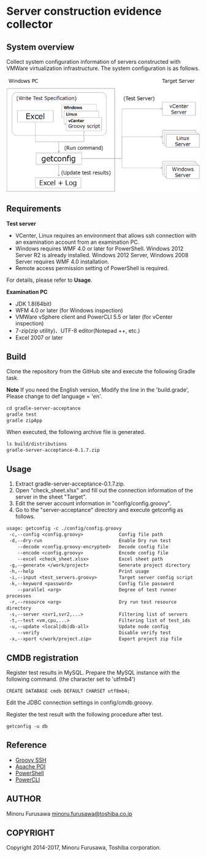 Server construction evidence collector
======================================

System overview
---------------


Collect system configuration information of servers constructed with VMWare virtualization infrastructure.
The system configuration is as follows.

![System configuration](image/system.png)

Requirements
------------

**Test server**

* VCenter, Linux requires an environment that allows ssh connection with an examination account from an examination PC.
* Windows requires WMF 4.0 or later for PowerShell.
  Windows 2012 Server R2 is already installed.
  Windows 2012 Server, Windows 2008 Server requires WMF 4.0 installation.
* Remote access permission setting of PowerShell is required.

For details, please refer to **Usage**.

**Examination PC**

* JDK 1.8(64bit)
* WFM 4.0 or later (for Windows inspection)
* VMWare vSphere client and PowerCLI 5.5 or later (for vCenter inspection)
* 7-zip(zip utility)、UTF-8 editor(Notepad ++, etc.)
* Excel 2007 or later

Build
-----

Clone the repository from the GitHub site and execute the following Gradle task.

**Note** If you need the English version, Modify the line in the 'build.grade',
 Please change to def language = 'en'.

```
cd gradle-server-acceptance
gradle test
gradle zipApp
```

When executed, the following archive file is generated.

```
ls build/distributions
gradle-server-acceptance-0.1.7.zip
```

Usage
-----

1. Extract gradle-server-acceptance-0.1.7.zip.
2. Open "check_sheet.xlsx" and fill out the connection information of the server in the sheet "Target".
3. Edit the server account information in "config/config.groovy".
4. Go to the "server-acceptance" directory and execute getconfig as follows.

```
usage: getconfig -c ./config/config.groovy
 -c,--config <config.groovy>             Config file path
 -d,--dry-run                            Enable Dry run test
    --decode <config.groovy-encrypted>   Decode config file
    --encode <config.groovy>             Encode config file
    --excel <check_sheet.xlsx>           Excel sheet path
 -g,--generate </work/project>           Generate project directory
 -h,--help                               Print usage
 -i,--input <test_servers.groovy>        Target server config script
 -k,--keyword <password>                 Config file password
    --parallel <arg>                     Degree of test runner processes
 -r,--resource <arg>                     Dry run test resource directory
 -s,--server <svr1,svr2,...>             Filtering list of servers
 -t,--test <vm,cpu,...>                  Filtering list of test_ids
 -u,--update <local|db|db-all>           Update node config
    --verify                             Disable verify test
 -x,--xport </work/project.zip>          Export project zip file
```

CMDB registration
-----------------

Register test results in MySQL.
Prepare the MySQL instance with the following command.
(the character set to 'utfmb4')

```
CREATE DATABASE cmdb DEFAULT CHARSET utf8mb4;
```

Edit the JDBC connection settings in config/cmdb.groovy.

Register the test result with the following procedure after test.

```
getconfig -u db
```

Reference
---------

* [Groovy SSH](https://github.com/int128/groovy-ssh)
* [Apache POI](https://poi.apache.org/)
* [PowerShell](https://github.com/PowerShell/PowerShell)
* [PowerCLI](https://www.vmware.com/support/developer/PowerCLI/)

AUTHOR
-----------

Minoru Furusawa <minoru.furusawa@toshiba.co.jp>

COPYRIGHT
-----------

Copyright 2014-2017, Minoru Furusawa, Toshiba corporation.
